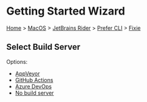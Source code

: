 <!--
GENERATED FILE - DO NOT EDIT
This file was generated by [MarkdownSnippets](https://github.com/SimonCropp/MarkdownSnippets).
Source File: /docs/mdsource/wiz/MacOS_Rider_Cli_Fixie.source.md
To change this file edit the source file and then run MarkdownSnippets.
-->

# Getting Started Wizard

[Home](/docs/wiz/readme.md) > [MacOS](MacOS.md) > [JetBrains Rider](MacOS_Rider.md) > [Prefer CLI](MacOS_Rider_Cli.md) > [Fixie](MacOS_Rider_Cli_Fixie.md)

## Select Build Server

Options:
 * [AppVeyor](MacOS_Rider_Cli_Fixie_AppVeyor.md)
 * [GitHub Actions](MacOS_Rider_Cli_Fixie_GitHubActions.md)
 * [Azure DevOps](MacOS_Rider_Cli_Fixie_AzureDevOps.md)
 * [No build server](MacOS_Rider_Cli_Fixie_None.md)
